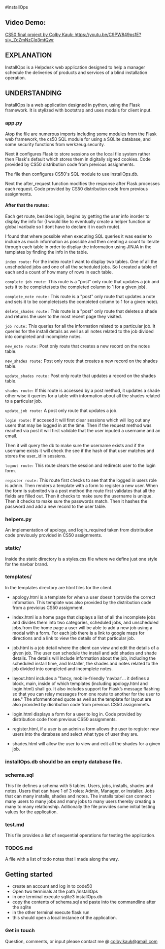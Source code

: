 #installOps

## Video Demo:

[CS50 final project by Colby Kauk: ](https://youtu.be/C9PW849ps1E?si=_ZcZmNzClq3mtQwr)https://youtu.be/C9PW849ps1E?si=_ZcZmNzClq3mtQwr

## EXPLANATION
InstallOps is a Helpdesk web application designed to help a manager schedule the deliveries of products and services of a blind installation operation.

## UNDERSTANDING

InstallOps is a web application designed in python, using the Flask framework. It is stylized with bootstrap and uses modals for client input.

### app.py
Atop the file are numerous imports including some modules from the Flask web framework, the cs50 SQL module for using a SQLite database, and some security functions from werkzeug.security.

Next it configures Flask to store sessions on the local file system rather then Flask's default which stores them in digitally signed cookies. Code provided by CS50 distribution code from previous assignments.

The file then configures CS50's SQL module to use installOps.db.

Next the after_request function modifies the response after Flask processes each request. Code provided by CS50 distribution code from previous assignments.

#### After that the routes:
Each get route, besides login, begins by getting the user info inorder to display the info for (I would like to eventually create a helper function or global varibale so I dont have to declare it in each route).

I found that where possible when executing SQL queries it was easier to include as much information as possible and then creating a count to iterate through each table in order to display the information using JINJA in the templates by finding the info in the table.

`index route:`
For the index route I want to display two tables. One of all the unscheduled jobs and one of all the scheduled jobs. So I created a table of each and a count of how many of rows in each table.

`complete_job route:`
This route is a "post" only route that updates a job and sets it to be complete(sets the completed column to 1 for a given job).

`complete_note route:`
This route is a "post" only route that updates a note and sets it to be complete(sets the completed column to 1 for a given note).

`delete_shades route:`
This route is a "post" only route that deletes a shade and returns the user to the most recent page they visited.

`job route:`
This queries for all the information related to a particular job. It queries for the install details as well as all notes related to the job divided into completed and incomplete notes.

`new_note route:`
Post only route that creates a new record on the notes table.

`new_shades route:`
Post only route that creates a new record on the shades table.

`update_shades route:`
Post only route that updates a record on the shades table.

`shades route:`
If this route is accessed by a post method, it updates a shade other wise it queries for a table with information about all the shades related to a particular job.

`update_job route:`
A post only route that updates a job.

`login route:`
If accesed it will first clear sessions which will log out any users that may be logged in at the time. Then if the request method was reached via post it will first validate that the user inputed a username and an email.

Then it will query the db to make sure the username exists and if the username exists it will check the see if the hash of that user matches and stores the user_id in sessions.

`logout route:`
This route clears the session and redirects user to the login form.

`register route:`
This route first checks to see that the logged in users role is admin. Then renders a template with a form to register a new user.
When the form is submited via a post method the route first validates that all the fields are filled out. Then it checks to make sure the username is unique. Then it checks to make sure the passwords match. Then it hashes the password and add a new record to the user table.

### helpers.py
An implementation of apology, and login_required taken from distribution code previously provided in CS50 assignments.


### static/
Inside the static directory is a styles.css file where we define just one style for the navbar brand.

### templates/
In the templates directory are html files for the client.

* apology.html is a template for when a user doesn't provide the correct infomation. This template was also provided by the distribution code from a previoius CS50 assignment.

* index.html is a home page that displays a list of all the incomplete jobs and divides them into two categories, scheduled jobs, and unscheduled jobs.from the home page a user will be able to add a new job using a modal with a form. For each job there is a link to google maps for directions and a link to view the details of that particular job.

* job.html is a job detail where the client can view and edit the details of a given job. The user can schedule the install and add shades and shade details. The details will include information about the job, including the scheduled install time, and Installer, the shades and notes related to the job divided into completed and incomplete notes.

* layout.html includes a "fancy, mobile-friendly 'navbar'... it defines a block, main, inside of which templates (including apology.html and login.html) shall go. It also includes support for Flask’s message flashing so that you can relay messages from one route to another for the user to see." The aformentioned quote as well as the template for layout are also provided by disribution code from previous CS50 assignmnets.

* login.html displays a form for a user to log in. Code provided by distribution code from previous CS50 assignments.

* register.html, if a user is an admin a form allows the user to register new users into the database and select what type of user they are.

* shades.html will allow the user to view and edit all the shades for a given job.

### installOps.db should be an empty database file.

### schema.sql
This file defines a schema with 5 tables. Users, jobs, installs, shades and notes. Users that can have 1 of 3 roles: Admin, Manager, or Installer. Jobs that can many installs, shades and notes. The installs tabel can connect many users to many jobs and many jobs to many users thereby creating a many to many relationship. Aditionally the file provides some initial testing values for the application.

### test.md
This file provides a list of sequential operations for testing the application.

### TODOS.md
A file with a list of todo notes that I made along the way.

## Getting started
* create an account and log in to code50
* Open two terminals at the path /installOps
* in one terminal execute sqlite3 installOps.db
* copy the contents of schema.sql and paste into the commandline after the sqlite
* in the other terminal execute flask run
* this should open a local instance of the application.

### Get in touch

Question, comments, or input please contact me @ colby.kauk@gmail.com
